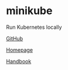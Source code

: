 # minikube

Run Kubernetes locally

[GitHub](https://github.com/kubernetes/minikube)

[Homepage](https://minikube.sigs.k8s.io/)

[Handbook](https://minikube.sigs.k8s.io/docs/handbook/)

